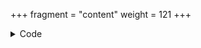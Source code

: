 +++
fragment = "content"
weight = 121
+++

<details><summary>Code</summary>
```
+++
fragment = "item"
#disabled = false
date = "2017-10-04"
weight = 120
background = "secondary"
align = "center"

title = "Item Fragment Image Only"
#subtitle = ""

# Subtitle pre and post item
#pre = ""
#post = ""

image = "screenshot.png"
+++
```
</details>

